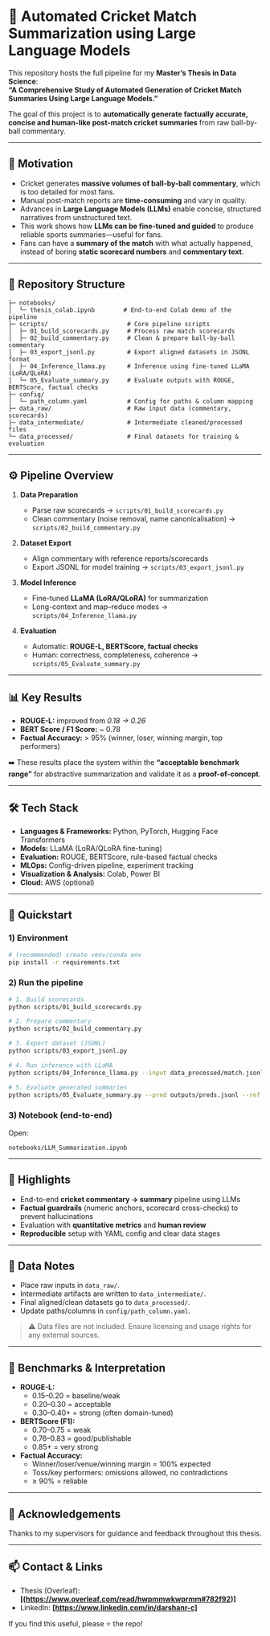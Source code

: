 # 🏏 Automated Cricket Match Summarization using Large Language Models

This repository hosts the full pipeline for my **Master’s Thesis in Data Science**:  
**“A Comprehensive Study of Automated Generation of Cricket Match Summaries Using Large Language Models.”**

The goal of this project is to **automatically generate factually accurate, concise and human-like post-match cricket summaries** from raw ball-by-ball commentary.

---

## 📌 Motivation

- Cricket generates **massive volumes of ball-by-ball commentary**, which is too detailed for most fans.
- Manual post-match reports are **time-consuming** and vary in quality.
- Advances in **Large Language Models (LLMs)** enable concise, structured narratives from unstructured text.
- This work shows how **LLMs can be fine-tuned and guided** to produce reliable sports summaries—useful for fans.
- Fans can have a **summary of the match** with what actually happened, instead of boring **static scorecard numbers** and **commentary text**.

---

## 📂 Repository Structure

```
├─ notebooks/
│  └─ thesis_colab.ipynb        # End-to-end Colab demo of the pipeline
├─ scripts/                      # Core pipeline scripts
│  ├─ 01_build_scorecards.py     # Process raw match scorecards
│  ├─ 02_build_commentary.py     # Clean & prepare ball-by-ball commentary
│  ├─ 03_export_jsonl.py         # Export aligned datasets in JSONL format
│  ├─ 04_Inference_llama.py      # Inference using fine-tuned LLaMA (LoRA/QLoRA)
│  └─ 05_Evaluate_summary.py     # Evaluate outputs with ROUGE, BERTScore, factual checks
├─ config/
│  └─ path_column.yaml           # Config for paths & column mapping
├─ data_raw/                     # Raw input data (commentary, scorecards)
├─ data_intermediate/            # Intermediate cleaned/processed files
└─ data_processed/               # Final datasets for training & evaluation
```

---

## ⚙️ Pipeline Overview

1. **Data Preparation**
   - Parse raw scorecards → `scripts/01_build_scorecards.py`
   - Clean commentary (noise removal, name canonicalisation) → `scripts/02_build_commentary.py`

2. **Dataset Export**
   - Align commentary with reference reports/scorecards
   - Export JSONL for model training → `scripts/03_export_jsonl.py`

3. **Model Inference**
   - Fine-tuned **LLaMA (LoRA/QLoRA)** for summarization
   - Long-context and map–reduce modes → `scripts/04_Inference_llama.py`

4. **Evaluation**
   - Automatic: **ROUGE-L, BERTScore, factual checks**
   - Human: correctness, completeness, coherence → `scripts/05_Evaluate_summary.py`

---

## 📊 Key Results

- **ROUGE-L:** improved from *0.18 → 0.26*  
- **BERT Score / F1 Score:** ~ 0.78  
- **Factual Accuracy:** > 95% (winner, loser, winning margin, top performers)

➡️ These results place the system within the **“acceptable benchmark range”** for abstractive summarization and validate it as a **proof-of-concept**.

---

## 🛠️ Tech Stack

- **Languages & Frameworks:** Python, PyTorch, Hugging Face Transformers
- **Models:** LLaMA (LoRA/QLoRA fine-tuning)
- **Evaluation:** ROUGE, BERTScore, rule-based factual checks
- **MLOps:** Config-driven pipeline, experiment tracking
- **Visualization & Analysis:** Colab, Power BI
- **Cloud:** AWS (optional)

---

## 🚀 Quickstart

### 1) Environment
```bash
# (recommended) create venv/conda env
pip install -r requirements.txt
```

### 2) Run the pipeline
```bash
# 1. Build scorecards
python scripts/01_build_scorecards.py

# 2. Prepare commentary
python scripts/02_build_commentary.py

# 3. Export dataset (JSONL)
python scripts/03_export_jsonl.py

# 4. Run inference with LLaMA
python scripts/04_Inference_llama.py --input data_processed/match.jsonl --output outputs/preds.jsonl

# 5. Evaluate generated summaries
python scripts/05_Evaluate_summary.py --pred outputs/preds.jsonl --ref data_processed/ref.jsonl
```

### 3) Notebook (end-to-end)
Open:
```
notebooks/LLM_Summarization.ipynb
```

---

## 🔑 Highlights

- End-to-end **cricket commentary → summary** pipeline using LLMs
- **Factual guardrails** (numeric anchors, scorecard cross-checks) to prevent hallucinations
- Evaluation with **quantitative metrics** and **human review**
- **Reproducible** setup with YAML config and clear data stages

---

## 📁 Data Notes

- Place raw inputs in `data_raw/`.
- Intermediate artifacts are written to `data_intermediate/`.
- Final aligned/clean datasets go to `data_processed/`.
- Update paths/columns in `config/path_column.yaml`.

> ⚠️ Data files are not included. Ensure licensing and usage rights for any external sources.

---

## 🧪 Benchmarks & Interpretation

- **ROUGE-L:**  
  - 0.15–0.20 = baseline/weak  
  - 0.20–0.30 = acceptable  
  - 0.30–0.40+ = strong (often domain-tuned)
- **BERTScore (F1):**  
  - 0.70–0.75 = weak  
  - 0.76–0.83 = good/publishable  
  - 0.85+ = very strong
- **Factual Accuracy:**  
  - Winner/loser/venue/winning margin = 100% expected  
  - Toss/key performers: omissions allowed, no contradictions  
  - ≥ 90% = reliable

---

## 🙌 Acknowledgements

Thanks to my supervisors for guidance and feedback throughout this thesis.

---

## 📫 Contact & Links

- Thesis (Overleaf): **[(https://www.overleaf.com/read/hwpmmwkwprmm#782f92)]**
- LinkedIn: **[https://www.linkedin.com/in/darshanr-c]**

If you find this useful, please ⭐ the repo!
